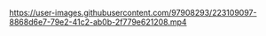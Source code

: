 


https://user-images.githubusercontent.com/97908293/223109097-8868d6e7-79e2-41c2-ab0b-2f779e621208.mp4

